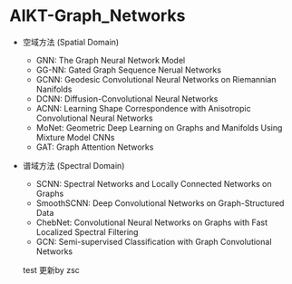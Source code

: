 # AIKT-Graph_Networks

- 空域方法 (Spatial Domain)  
  - GNN: The Graph Neural Network Model  
  - GG-NN: Gated Graph Sequence Nerual Networks  
  - GCNN: Geodesic Convolutional Neural Networks on Riemannian Nanifolds  
  - DCNN: Diffusion-Convolutional Neural Networks  
  - ACNN: Learning Shape Correspondence with Anisotropic Convolutional Neural Networks  
  - MoNet: Geometric Deep Learning on Graphs and Manifolds Using Mixture Model CNNs  
  - GAT: Graph Attention Networks  
  
- 谱域方法 (Spectral Domain)  
  - SCNN: Spectral Networks and Locally Connected Networks on Graphs  
  - SmoothSCNN: Deep Convolutional Networks on Graph-Structured Data  
  - ChebNet: Convolutional Neural Networks on Graphs with Fast Localized Spectral Filtering  
  - GCN: Semi-supervised Classification with Graph Convolutional Networks  
  
  
  test 更新by zsc
